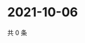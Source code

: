 # 2021-10-06

共 0 条

<!-- BEGIN WEIBO -->
<!-- 最后更新时间 Wed Oct 06 2021 15:11:13 GMT+0800 (China Standard Time) -->

<!-- END WEIBO -->
